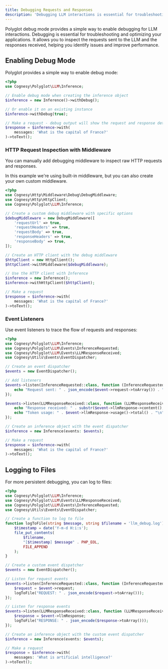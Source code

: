 ```yaml
---
title: Debugging Requests and Responses
description: 'Debugging LLM interactions is essential for troubleshooting and optimizing your applications.'
---
```


Polyglot debug mode provides a simple way to enable debugging for LLM interactions. Debugging is essential for troubleshooting and optimizing your applications. It allows you to inspect the requests sent to the LLM and the responses received, helping you identify issues and improve performance.



## Enabling Debug Mode

Polyglot provides a simple way to enable debug mode:

```php
<?php
use Cognesy\Polyglot\LLM\Inference;

// Enable debug mode when creating the inference object
$inference = new Inference()->withDebug();

// Or enable it on an existing instance
$inference->withDebug(true);

// Make a request - debug output will show the request and response details
$response = $inference->with(
    messages: 'What is the capital of France?'
)->toText();
```




### HTTP Request Inspection with Middleware

You can manually add debugging middleware to inspect raw HTTP requests and responses.

In this example we're using built-in middleware, but you can also create your own custom middleware.

```php
<?php
use Cognesy\Http\Middleware\Debug\DebugMiddleware;
use Cognesy\Http\HttpClient;
use Cognesy\Polyglot\LLM\Inference;

// Create a custom debug middleware with specific options
$debugMiddleware = new DebugMiddleware([
    'requestUrl' => true,
    'requestHeaders' => true,
    'requestBody' => true,
    'responseHeaders' => true,
    'responseBody' => true,
]);

// Create an HTTP client with the debug middleware
$httpClient = new HttpClient();
$httpClient->withMiddleware($debugMiddleware);

// Use the HTTP client with Inference
$inference = new Inference();
$inference->withHttpClient($httpClient);

// Make a request
$response = $inference->with(
    messages: 'What is the capital of France?'
)->toText();
```




### Event Listeners

Use event listeners to trace the flow of requests and responses:

```php
<?php
use Cognesy\Polyglot\LLM\Inference;
use Cognesy\Polyglot\LLM\Events\InferenceRequested;
use Cognesy\Polyglot\LLM\Events\LLMResponseReceived;
use Cognesy\Utils\Events\EventDispatcher;

// Create an event dispatcher
$events = new EventDispatcher();

// Add listeners
$events->listen(InferenceRequested::class, function (InferenceRequested $event) {
    echo "Request sent: " . json_encode($event->request->toArray()) . "\n";
});

$events->listen(LLMResponseReceived::class, function (LLMResponseReceived $event) {
    echo "Response received: " . substr($event->llmResponse->content(), 0, 50) . "...\n";
    echo "Token usage: " . $event->llmResponse->usage()->total() . "\n";
});

// Create an inference object with the event dispatcher
$inference = new Inference(events: $events);

// Make a request
$response = $inference->with(
    messages: 'What is the capital of France?'
)->toText();
```






## Logging to Files

For more persistent debugging, you can log to files:

```php
<?php
use Cognesy\Polyglot\LLM\Inference;
use Cognesy\Polyglot\LLM\Events\LLMResponseReceived;
use Cognesy\Polyglot\LLM\Events\InferenceRequested;
use Cognesy\Utils\Events\EventDispatcher;

// Create a function to log to file
function logToFile(string $message, string $filename = 'llm_debug.log'): void {
    $timestamp = date('Y-m-d H:i:s');
    file_put_contents(
        $filename,
        "[$timestamp] $message" . PHP_EOL,
        FILE_APPEND
    );
}

// Create a custom event dispatcher
$events = new EventDispatcher();

// Listen for request events
$events->listen(InferenceRequested::class, function (InferenceRequested $event) {
    $request = $event->request;
    logToFile("REQUEST: " . json_encode($request->toArray()));
});

// Listen for response events
$events->listen(LLMResponseReceived::class, function (LLMResponseReceived $event) {
    $response = $event->llmResponse;
    logToFile("RESPONSE: " . json_encode($response->toArray()));
});

// Create an inference object with the custom event dispatcher
$inference = new Inference(events: $events);

// Make a request
$response = $inference->with(
    messages: 'What is artificial intelligence?'
)->toText();
```

